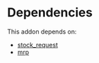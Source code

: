 # Dependencies

This addon depends on:

- [stock_request](https://github.com/bringout/oca-technical)
- [mrp](https://github.com/bringout/oca-ocb-mrp/tree/15dc704d51c16e7d21359d46ab86d09ab300e3df/odoo-bringout-oca-ocb-mrp)
